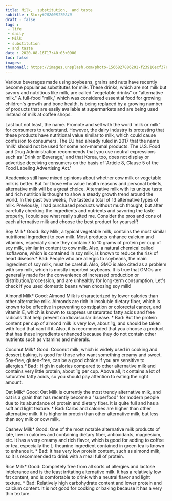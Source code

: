 ```yaml
---
title: Milk,  substitution,  and taste
subtitle : Story#202008170240
draft : false
tags : 
 - life 
 - daily
 - Milk
 - substitution
 - and taste
date : 2020-08-16T17:40:03+0900
toc: false
images: 
thumbnail: https://images.unsplash.com/photo-1566827886201-f23910ecf37e?ixlib=rb-1.2.1&q=80&fm=jpg&crop=entropy&cs=tinysrgb&w=1080&fit=max&ixid=eyJhcHBfaWQiOjE1NTU0OX0
---
```


Various beverages made using soybeans, grains and nuts have recently become popular as substitutes for milk. These drinks, which are not milk but savory and nutritious like milk, are called "vegetable drinks" or "alternative milk." A full-food "milk," which was considered essential food for growing children's growth and bone health, is being replaced by a growing number of products that are easily available at supermarkets and are being used instead of milk at coffee shops.  

  

  

Last but not least, the name. Promote and sell with the word 'milk or milk' for consumers to understand. However, the dairy industry is protesting that these products have nutritional value similar to milk, which could cause confusion to consumers. The EU had already ruled in 2017 that the name 'milk' should not be used for some non-mammal products. The U.S. Food and Drug Administration recommends that you use neutral expressions such as 'Drink or Beverage,' and that Korea, too, does not display or advertise deceiving consumers on the basis of 'Article 8, Clause 5 of the Food Labeling Advertising Act.'  

Academics still have mixed opinions about whether cow milk or vegetable milk is better. But for those who value health reasons and personal beliefs, alternative milk will be a great choice. Alternative milk with its unique taste and rich nutrition is thought to show a steady growth trend around the world. In the past two weeks, I've tasted a total of 13 alternative types of milk. Previously, I had purchased products without much thought, but after carefully checking the ingredients and nutrients and savoring the taste properly, I could see what really suited me. Consider the pros and cons of each alternative milk and choose the best product for yourself!  

Soy Milk* Good: Soy Milk, a typical vegetable milk, contains the most similar nutritional ingredient to cow milk. Most products enhance calcium and vitamins, especially since they contain 7 to 10 grams of protein per cup of soy milk, similar in content to cow milk. Also, a natural chemical called isoflavone, which is contained in soy milk, is known to reduce the risk of heart disease.* Bad: People who are allergic to soybeans, the main ingredient of soy milk, must be careful. Also, GMO is also cited as a problem with soy milk, which is mostly imported soybeans. It is true that GMOs are generally made for the convenience of increased production or distribution/procession, and are unhealthy for long-term consumption. Let's check if you used domestic beans when choosing soy milk!  

  

Almond Milk* Good: Almond Milk is characterized by lower calories than other alternative milk. Almonds are rich in insoluble dietary fiber, which is known to be effective in preventing constipation or colorectal cancer, and vitamin E, which is known to suppress unsaturated fatty acids and free radicals that help prevent cardiovascular disease. * Bad: But the protein content per cup of almond milk is very low, about 1g, and should be taken with food that can fill it. Also, it is recommended that you choose a product that has these ingredients enhanced because they do not contain other nutrients such as vitamins and minerals.  

  

Coconut Milk* Good: Coconut milk, which is widely used in cooking and dessert baking, is good for those who want something creamy and sweet. Soy-free, gluten-free, can be a good choice if you are sensitive to allergies.* Bad : High in calories compared to other alternative milk and contains very little protein, about 1g per cup. Above all, it contains a lot of saturated fatty acids, so you should pay attention to eating the right amount.  

  

Oat Milk* Good: Oat Milk is currently the most trendy alternative milk, and oat is a grain that has recently become a "superfood" for modern people due to its abundance of protein and dietary fiber. It is quite full and has a soft and light texture. * Bad: Carbs and calories are higher than other alternative milk. It is higher in protein than other alternative milk, but less than soy milk or cow milk.  

  

Cashew Milk* Good: One of the most notable alternative milk products of late, low in calories and containing dietary fiber, antioxidants, magnesium, etc. It has a very creamy and rich flavor, which is good for adding to coffee or tea, especially the L-theanine ingredient contained in green tea is known to enhance it. * Bad: It has very low protein content, such as almond milk, so it is recommended to drink with a meal full of protein.  

  

Rice Milk* Good: Completely free from all sorts of allergies and lactose intolerance and is the least irritating alternative milk. It has a relatively low fat content, and is comfortable to drink with a neutral flavor and light texture. * Bad: Relatively high carbohydrate content and lower protein and calcium content. It is not good for cooking or baking because it has a very thin texture.  

  

